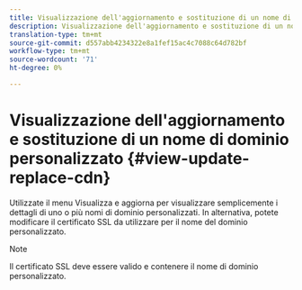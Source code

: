```yaml
---
title: Visualizzazione dell'aggiornamento e sostituzione di un nome di dominio personalizzato
description: Visualizzazione dell'aggiornamento e sostituzione di un nome di dominio personalizzato
translation-type: tm+mt
source-git-commit: d557abb4234322e8a1fef15ac4c7088c64d782bf
workflow-type: tm+mt
source-wordcount: '71'
ht-degree: 0%

---
```



# Visualizzazione dell&#39;aggiornamento e sostituzione di un nome di dominio personalizzato {#view-update-replace-cdn}

Utilizzate il menu Visualizza e aggiorna per visualizzare semplicemente i dettagli di uno o più nomi di dominio personalizzati.
In alternativa, potete modificare il certificato SSL da utilizzare per il nome del dominio personalizzato.

>[!NOTE]
>Il certificato SSL deve essere valido e contenere il nome di dominio personalizzato.


